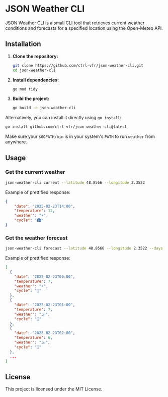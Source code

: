 # JSON Weather CLI

JSON Weather CLI is a small CLI tool that retrieves current weather conditions and forecasts for a specified location using the Open-Meteo API.

## Installation

1. **Clone the repository:**  
   ```sh
   git clone https://github.com/ctrl-vfr/json-weather-cli.git
   cd json-weather-cli
   ```

2. **Install dependencies:**  
   ```sh
   go mod tidy
   ```

3. **Build the project:**  
   ```sh
   go build -o json-weather-cli
   ```

Alternatively, you can install it directly using `go install`:
```sh
go install github.com/ctrl-vfr/json-weather-cli@latest
```
Make sure your `$GOPATH/bin` is in your system's `PATH` to run `weather` from anywhere.

## Usage

### Get the current weather
```sh
json-weather-cli current --latitude 48.8566 --longitude 2.3522
```
Example of prettified response:
```json
{
    "date": "2025-02-23T14:00",
    "temperature": 12,
    "weather": "☀️",
    "cycle": "🏙️"
}
```

### Get the weather forecast
```sh
json-weather-cli forecast --latitude 48.8566 --longitude 2.3522 --days 3 | jq
```
Example of prettified response:
```json
[
  {
    "date": "2025-02-23T00:00",
    "temperature": 7,
    "weather": "☀️",
    "cycle": "🌃"
  },
  {
    "date": "2025-02-23T01:00",
    "temperature": 7,
    "weather": "🌫️",
    "cycle": "🌃"
  },
  {
    "date": "2025-02-23T02:00",
    "temperature": 6,
    "weather": "🌫️",
    "cycle": "🌃"
  },
  ...
]
```

## License

This project is licensed under the MIT License.
